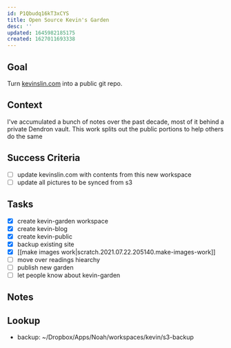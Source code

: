 ```yaml
---
id: P1Qbudq16kT3xCYS
title: Open Source Kevin's Garden
desc: ''
updated: 1645982185175
created: 1627011693338
---
```



## Goal
<!-- What are you trying to accomplish -->

Turn [kevinslin.com](https://kevinslin.com) into a public git repo.

## Context
<!-- Background information -->

I've accumulated a bunch of notes over the past decade, most of it behind a private Dendron vault. This work splits out the public portions to help others do the same

## Success Criteria
<!-- milestones for this project -->
- [ ] update kevinslin.com with contents from this new workspace
- [ ] update all pictures to be synced from s3

## Tasks
<!-- use this space to track current tasks. alternatively, you can also link to your daily journal note -->
- [x] create kevin-garden workspace
- [x] create kevin-blog
- [x] create kevin-public
- [x] backup existing site
- [x] [[make images work|scratch.2021.07.22.205140.make-images-work]]
- [ ] move over readings hiearchy
- [ ] publish new garden
- [ ] let people know about kevin-garden

## Notes
<!-- use this space for arbitrary notes -->

## Lookup
<!-- relevant prior work or resources -->
- backup: ~/Dropbox/Apps/Noah/workspaces/kevin/s3-backup
